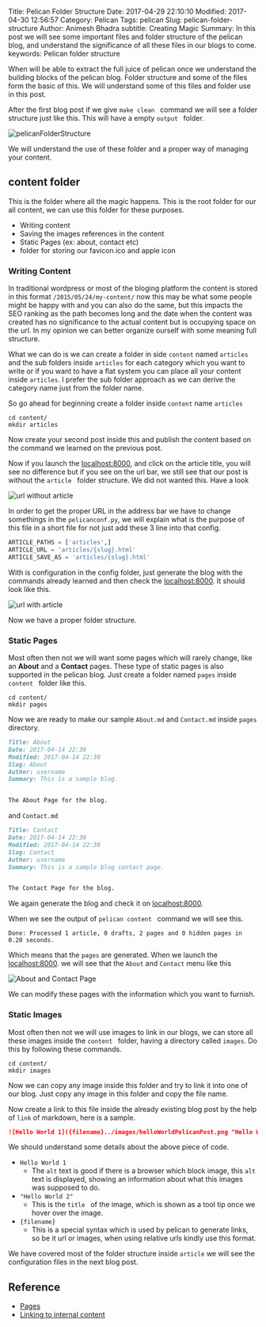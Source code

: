 Title: Pelican Folder Structure
Date: 2017-04-29 22:10:10
Modified: 2017-04-30 12:56:57
Category: Pelican
Tags: pelican
Slug: pelican-folder-structure
Author: Animesh Bhadra
subtitle: Creating Magic 
Summary: In this post we will see some important files and folder structure of the pelican blog, and understand the significance of all these files in our blogs to come. 
keywords: Pelican folder structure


When will be able to extract the full juice of pelican once we understand the building blocks of the pelican blog. Folder structure and some of the files form the basic of this. We will understand some of this files and folder use in this post.

After the first blog post if we give `make clean ` command we will see a folder structure just like this. This will have a empty `output ` folder.

![pelicanFolderStructure]({filename}../images/pelicanFolder/PelicanFolderStructure.png "pelican folder structure")  

We will understand the use of these folder and a proper way of managing your content.

## content folder ##
This is the folder where all the magic happens. This is the root folder for our all content, we can use this folder for these purposes.

* Writing content
* Saving the images references in the content
* Static Pages (ex: about, contact etc)
* folder for storing our favicon.ico and apple icon

### Writing Content ###
In traditional wordpress or most of the bloging platform the content is stored in this format `/2015/05/24/my-content/` now this may be what some people might be happy with and you can also do the same, but this impacts the SEO ranking as the path becomes long and the date when the content was created has no significance to the actual content but is occupying space on the url. In my opinion we can better organize ourself with some meaning full structure.

What we can do is we can create a folder in side `content` named `articles` and the sub folders inside `articles` for each category which you want to write or if you want to have a flat system you can place all your content inside `articles`. I prefer the sub folder approach as we can derive the category name just from the folder name.

So go ahead for beginning create a folder inside `content` name `articles`

````shell
cd content/
mkdir articles
````

Now create your second post inside this and publish the content based on the command we learned on the previous post.

Now if you launch the [localhost:8000](http://localhost:8000/), and click on the article title, you will see no difference but if you see on the url bar, we still see that our post is without the `article ` folder structure. We did not wanted this. Have a look

![url without article ]({filename}../images/pelicanFolder/URLwithoutarticles.png "URL without articles.")

In order to get the proper URL in the address bar we have to change somethings in the `pelicanconf.py`, we will explain what is the purpose of this file in a short file for not just add these 3 line into that config.

````python
ARTICLE_PATHS = ['articles',]
ARTICLE_URL = 'articles/{slug}.html'
ARTICLE_SAVE_AS = 'articles/{slug}.html'
````

With is configuration in the config folder, just generate the blog with the commands already learned and then check the [localhost:8000](http://localhost:8000/). It should look like this.

![url with article ]({filename}../images/pelicanFolder/URLwitharticles.png "URL with articles.")

Now we have a proper folder structure.


### Static Pages ###
Most often then not we will want some pages which will rarely change, like an **About** and a **Contact** pages. These type of static pages is also supported in the pelican blog. Just create a folder named `pages` inside `content ` folder like this.

````shell
cd content/
mkdir pages
````

Now we are ready to make our sample `About.md` and `Contact.md`  inside `pages` directory.

````md
Title: About
Date: 2017-04-14 22:30
Modified: 2017-04-14 22:30
Slug: About
Author: username
Summary: This is a sample blog.


The About Page for the blog.
````

and `Contact.md`

````md
Title: Contact
Date: 2017-04-14 22:30
Modified: 2017-04-14 22:30
Slug: Contact
Author: username
Summary: This is a sample blog contact page.


The Contact Page for the blog.

````
We again generate the blog and check it on [localhost:8000](http://localhost:8000/).

When we see the output of `pelican content ` command we will see this.

````shell
Done: Processed 1 article, 0 drafts, 2 pages and 0 hidden pages in 0.20 seconds.
````

Which means that the `pages` are generated. When we launch the [localhost:8000](http://localhost:8000/). we will see that the `About` and `Contact` menu like this

![About and Contact Page ]({filename}../images/pelicanFolder/staticPages.png "About and Contact Page.")

We can modify these pages with the information which you want to furnish.

### Static Images ###
Most often then not we will use images to link in our blogs, we can store all these images inside the `content ` folder, having a directory called `images`. Do this by following these commands.

````shell
cd content/
mkdir images
````

Now we can copy any image inside this folder and try to link it into one of our blog. Just copy any image in this folder and copy the file name.

Now create a link to this file inside the already existing blog post by the help of `link` of markdown, here is a sample.

````md
![Hello World 1]({filename}../images/helloWorldPelicanPost.png "Hello World 2")
````

We should understand some details about the above piece of code.

* `Hello World 1`
    - The `alt` text is good if there is a browser which block image, this `alt` text is displayed, showing an information about what this images was supposed to do.
* `"Hello World 2"`
    - This is the `title ` of the image, which is shown as a tool tip once we hover over the image.
* `{filename}`
    - This is a special syntax which is used by pelican to generate links, so be it url or images, when using relative urls kindly use this format.


We have covered most of the folder structure inside `article` we will see the configuration files in the next blog post.


## Reference ##

* [Pages](http://docs.getpelican.com/en/stable/content.html#pages)
* [Linking to internal content ](http://docs.getpelican.com/en/stable/content.html#linking-to-internal-content)

